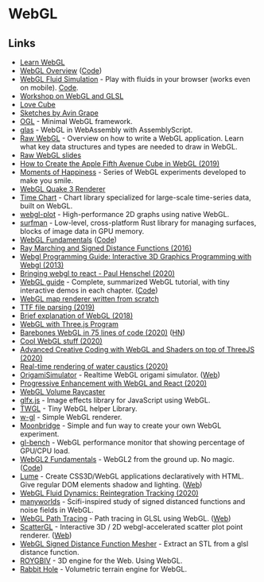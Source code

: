 # WebGL

## Links

* [Learn WebGL](http://learnwebgl.brown37.net/)
* [WebGL Overview](https://www.khronos.org/webgl/) \([Code](https://github.com/KhronosGroup/WebGL)\)
* [WebGL Fluid Simulation](https://paveldogreat.github.io/WebGL-Fluid-Simulation/) - Play with fluids in your browser \(works even on mobile\). [Code](https://github.com/PavelDoGreat/WebGL-Fluid-Simulation).
* [Workshop on WebGL and GLSL](https://github.com/mattdesl/workshop-webgl-glsl/)
* [Love Cube](https://avin.github.io/sketches/086_love_cube.html)
* [Sketches by Avin Grape](https://avin.github.io/sketches/)
* [OGL](https://github.com/oframe/ogl) - Minimal WebGL framework.
* [glas](https://github.com/infamous/glas) - WebGL in WebAssembly with AssemblyScript.
* [Raw WebGL](https://alain.xyz/blog/raw-webgl) - Overview on how to write a WebGL application. Learn what key data structures and types are needed to draw in WebGL.
* [Raw WebGL slides](https://nickdesaulniers.github.io/RawWebGL/#/7)
* [How to Create the Apple Fifth Avenue Cube in WebGL \(2019\)](https://tympanus.net/codrops/2019/12/20/how-to-create-the-apple-fifth-avenue-cube-in-webgl/)
* [Moments of Happiness](https://moments.epic.net/#home) - Series of WebGL experiments developed to make you smile.
* [WebGL Quake 3 Renderer](https://github.com/toji/webgl-quake3)
* [Time Chart](https://github.com/huww98/TimeChart) - Chart library specialized for large-scale time-series data, built on WebGL.
* [webgl-plot](https://github.com/danchitnis/webgl-plot) - High-performance 2D graphs using native WebGL.
* [surfman](https://github.com/servo/surfman) - Low-level, cross-platform Rust library for managing surfaces, blocks of image data in GPU memory.
* [WebGL Fundamentals](https://webglfundamentals.org/) \([Code](https://github.com/gfxfundamentals/webgl-fundamentals)\)
* [Ray Marching and Signed Distance Functions \(2016\)](http://jamie-wong.com/2016/07/15/ray-marching-signed-distance-functions/)
* [Webgl Programming Guide: Interactive 3D Graphics Programming with Webgl \(2013\)](https://www.goodreads.com/book/show/16269927-webgl-programming-guide)
* [Bringing webgl to react - Paul Henschel \(2020\)](https://www.youtube.com/watch?v=YyqBdN71nFs)
* [WebGL guide](https://xem.github.io/articles/webgl-guide.html) - Complete, summarized WebGL tutorial, with tiny interactive demos in each chapter. \([Code](https://github.com/xem/webgl-guide)\)
* [WebGL map renderer written from scratch](https://github.com/tchayen/webgl-maps)
* [TTF file parsing \(2019\)](https://tchayen.github.io/ttf-file-parsing)
* [Brief explanation of WebGL \(2018\)](https://tchayen.github.io/brief-explanation-of-webgl)
* [WebGL with Three.js Program](https://www.notion.so/WebGL-with-Three-js-Program-0d9a048f1a4e4573880f7de77b11789f)
* [Barebones WebGL in 75 lines of code \(2020\)](https://avikdas.com/2020/07/08/barebones-webgl-in-75-lines-of-code.html) \([HN](https://news.ycombinator.com/item?id=23770711)\)
* [Cool WebGL stuff \(2020\)](http://gfxprose.blogspot.com/2020/07/cool-webgl-stuff-2020-07-16.html)
* [Advanced Creative Coding with WebGL and Shaders on top of ThreeJS \(2020\)](https://frontendmasters.com/courses/webgl-shaders/)
* [Real-time rendering of water caustics \(2020\)](https://medium.com/@martinRenou/real-time-rendering-of-water-caustics-59cda1d74aa)
* [OrigamiSimulator](https://github.com/amandaghassaei/OrigamiSimulator) - Realtime WebGL origami simulator. \([Web](https://origamisimulator.org/)\)
* [Progressive Enhancement with WebGL and React \(2020\)](https://medium.com/14islands/progressive-enhancement-with-webgl-and-react-71cd19e66d4)
* [WebGL Volume Raycaster](https://github.com/Twinklebear/webgl-volume-raycaster)
* [glfx.js](https://github.com/evanw/glfx.js) - Image effects library for JavaScript using WebGL.
* [TWGL](https://github.com/greggman/twgl.js) - Tiny WebGL helper Library.
* [w-gl](https://github.com/anvaka/w-gl) - Simple WebGL renderer.
* [Moonbridge](https://moonbridge.app/) - Simple and fun way to create your own WebGL experiment.
* [gl-bench](https://github.com/munsocket/gl-bench) - WebGL performance monitor that showing percentage of GPU/CPU load.
* [WebGL2 Fundamentals](https://webgl2fundamentals.org/) - WebGL2 from the ground up. No magic. \([Code](https://github.com/gfxfundamentals/webgl2-fundamentals)\)
* [Lume](https://github.com/lume/lume) - Create CSS3D/WebGL applications declaratively with HTML. Give regular DOM elements shadow and lighting. \([Web](https://lume.io/)\)
* [WebGL Fluid Dynamics: Reintegration Tracking \(2020\)](https://michaelmoroz.github.io/Reintegration-Tracking/)
* [manyworlds](https://github.com/neefrehman/manyworlds) - Scifi-inspired study of signed distanced functions and noise fields in WebGL.
* [WebGL Path Tracing](https://github.com/evanw/webgl-path-tracing) - Path tracing in GLSL using WebGL. \([Web](http://madebyevan.com/webgl-path-tracing/)\)
* [ScatterGL](https://github.com/PAIR-code/scatter-gl) - Interactive 3D / 2D webgl-accelerated scatter plot point renderer. \([Web](https://pair-code.github.io/scatter-gl/)\)
* [WebGL Signed Distance Function Mesher](https://github.com/tdhooper/glsl-marching-cubes) - Extract an STL from a glsl distance function.
* [ROYGBIV](https://github.com/oguzeroglu/ROYGBIV) - 3D engine for the Web. Using WebGL.
* [Rabbit Hole](https://github.com/vanruesc/rabbit-hole) - Volumetric terrain engine for WebGL.

